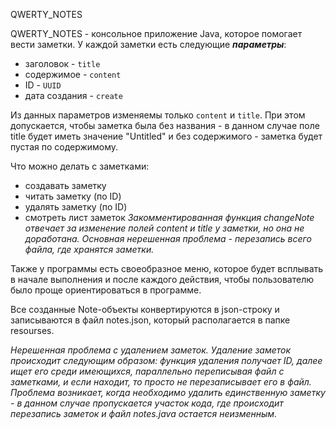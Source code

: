 QWERTY_NOTES

QWERTY_NOTES - консольное приложение Java, которое помогает вести заметки. У каждой заметки есть следующие ***параметры***:
- заголовок - `title`
- содержимое - `content`
- ID - `UUID`
- дата создания - `create`

Из данных параметров изменяемы только `content` и `title`.  При этом допускается, чтобы заметка была без названия - 
в данном случае поле title будет иметь значение "Untitled" и без содержимого - заметка будет пустая по содержимому.

Что можно делать с заметками:
- создавать заметку
- читать заметку (по ID)
- удалять заметку (по ID)
- смотреть лист заметок
*Закомментированная функция changeNote отвечает за изменение полей content и title у заметки, но она не доработана.
Основная нерешенная проблема - перезапись всего файла, где хранятся заметки.*

Также у программы есть своеобразное меню, которое будет всплывать в начале выполнения и после каждого действия, 
чтобы пользователю было проще ориентироваться в программе.

Все созданные Note-объекты конвертируются в json-строку и записываются в файл notes.json, который располагается в папке resourses. 

*Нерешенная проблема с удалением заметок. Удаление заметок происходит следующим образом: функция удаления получает ID,
далее ищет его среди имеющихся, параллельно переписывая файл с заметками, и если находит, то просто не перезаписывает его в файл. 
Проблема возникает, когда необходимо удалить единственную заметку - в данном случае пропускается участок кода, где происходит
перезапись заметок и файл notes.java остается неизменным.*

